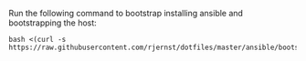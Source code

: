 Run the following command to bootstrap installing ansible and bootstrapping the host:
```
bash <(curl -s https://raw.githubusercontent.com/rjernst/dotfiles/master/ansible/bootstrap)
```
